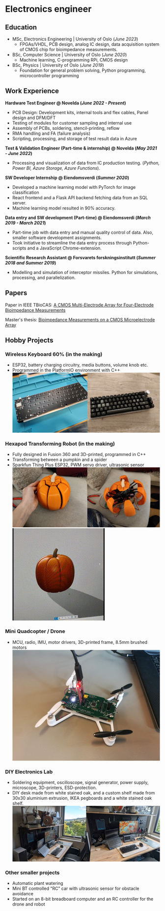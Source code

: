 # Electronics engineer

## Education
- MSc, Electronics Engineering | University of Oslo (_June 2023_)
  - FPGAs/VHDL, PCB design, analog IC design, data acquisition system of CMOS chip for bioimpedance measurements. 
- BSc, Computer Science | University of Oslo (_June 2020_)
  - Machine learning, C-programming RPi, CMOS design            		
- BSc, Physics | University of Oslo (_June 2019_)
  - Foundation for general problem solving, Python programming, microcontroller programming

## Work Experience
**Hardware Test Engineer @ Novelda  (_June 2022 - Present_)**
- PCB Design: Development kits, internal tools and flex cables, Panel design and DFM/DFT
- Testing of modules for customer sampling and internal use
- Assembly of PCBs, soldering, stencil-printing, reflow
- RMA handling and FA (failure analysis)
- Scripting, processing, and storage of test result data in Azure

**Test & Validation Engineer (Part-time & internship) @ Novelda  (_May 2021 - June 2022_)**
- Processing and visualization of data from IC production testing. (_Python, Power BI, Azure Storage, Azure Functions_).

**SW Developer Internship @ Eiendomsverdi (_Summer 2020_)**
- Developed a machine learning model with PyTorch for image classification
- React frontend and a Flask API backend fetching data from an SQL server.
- Machine learning model resulted in 90% accuracy.

**Data entry and SW development (Part-time) @ Eiendomsverdi (_March 2019 - March 2021_)**
- Part-time job with data entry and manual quality control of data. Also, smaller software development assignments.
- Took initiative to streamline the data entry process through Python-scripts and a JavaScript Chrome-extension.

**Scientific Research Assistant @ Forsvarets forskningsinstitutt  (_Summer 2018 and Summer 2019_)**
- Modelling and simulation of interceptor missiles. Python for simulations, processing, and parallelization. 

## Papers
Paper in IEEE TBioCAS: [A CMOS Multi-Electrode Array for Four-Electrode Bioimpedance Measurements](https://ieeexplore.ieee.org/document/9918036)

Master's thesis: [Bioimpedance Measurements on a CMOS Microelectrode Array](https://www.duo.uio.no/handle/10852/104550)

## Hobby Projects
### Wireless Keyboard 60% (in the making)
- ESP32, battery charging circuitry, media buttons, volume knob etc.
- Programmed in the PlatformIO environment with C++
![Keyboard](/assets/img/kb.png)

### Hexapod Transforming Robot (in the making)
- Fully designed in Fusion 360 and 3D-printed, programmed in C++
- Transforming between a pumpkin and a spider
- Sparkfun Thing Plus ESP32, PWM servo driver, ultrasonic sensor
![Hexapod](/assets/img/hexapod.png)
![Hexapod Gif](/assets/img/hexapod_f360.gif)

### Mini Quadcopter / Drone 
- MCU, radio, IMU, motor drivers, 3D-printed frame, 8.5mm brushed motors
![Mini Quadcopter](/assets/img/quadcopter.jpg)

### DIY Electronics Lab 
- Soldering equipment, oscilloscope, signal generator, power supply, microscope, 3D-printers, ESD-protection.
- DIY desk made from white stained oak, and a custom shelf made from 30x30 aluminium extrusion, IKEA pegboards and a white stained oak shelf.
![Workstation1](/assets/img/workstation.jpg)
  
### Other smaller projects 
- Automatic plant watering
- Mini BT controlled "RC" car with ultrasonic sensor for obstacle avoidance
- Started on an 8-bit breadboard computer and an RC controller for the drone and robot
